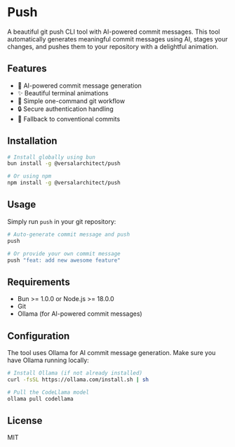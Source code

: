 # Push

A beautiful git push CLI tool with AI-powered commit messages. This tool automatically generates meaningful commit messages using AI, stages your changes, and pushes them to your repository with a delightful animation.

## Features

- 🤖 AI-powered commit message generation
- ✨ Beautiful terminal animations
- 🚀 Simple one-command git workflow
- 🔒 Secure authentication handling
- 📝 Fallback to conventional commits

## Installation

```bash
# Install globally using bun
bun install -g @versalarchitect/push

# Or using npm
npm install -g @versalarchitect/push
```

## Usage

Simply run `push` in your git repository:

```bash
# Auto-generate commit message and push
push

# Or provide your own commit message
push "feat: add new awesome feature"
```

## Requirements

- Bun >= 1.0.0 or Node.js >= 18.0.0
- Git
- Ollama (for AI-powered commit messages)

## Configuration

The tool uses Ollama for AI commit message generation. Make sure you have Ollama running locally:

```bash
# Install Ollama (if not already installed)
curl -fsSL https://ollama.com/install.sh | sh

# Pull the CodeLlama model
ollama pull codellama
```

## License

MIT
